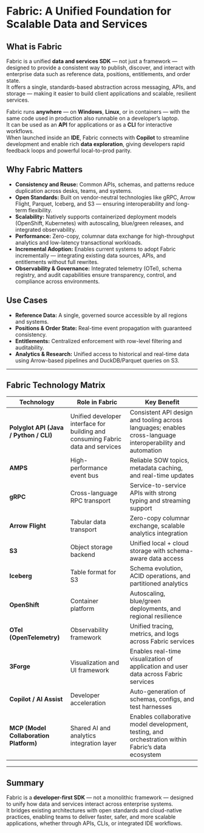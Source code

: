 # Fabric: A Unified Foundation for Scalable Data and Services

## What is Fabric
Fabric is a unified **data and services SDK** — not just a framework — designed to provide a consistent way to publish, discover, and interact with enterprise data such as reference data, positions, entitlements, and order state.  
It offers a single, standards-based abstraction across messaging, APIs, and storage — making it easier to build client applications and scalable, resilient services.

Fabric runs **anywhere** — on **Windows**, **Linux**, or in containers — with the same code used in production also runnable on a developer’s laptop.  
It can be used as an **API** for applications or as a **CLI** for interactive workflows.  
When launched inside an **IDE**, Fabric connects with **Copilot** to streamline development and enable rich **data exploration**, giving developers rapid feedback loops and powerful local-to-prod parity.

## Why Fabric Matters
- **Consistency and Reuse:** Common APIs, schemas, and patterns reduce duplication across desks, teams, and systems.  
- **Open Standards:** Built on vendor-neutral technologies like gRPC, Arrow Flight, Parquet, Iceberg, and S3 — ensuring interoperability and long-term flexibility.  
- **Scalability:** Natively supports containerized deployment models (OpenShift, Kubernetes) with autoscaling, blue/green releases, and integrated observability.  
- **Performance:** Zero-copy, columnar data exchange for high-throughput analytics and low-latency transactional workloads.  
- **Incremental Adoption:** Enables current systems to adopt Fabric incrementally — integrating existing data sources, APIs, and entitlements without full rewrites.  
- **Observability & Governance:** Integrated telemetry (OTel), schema registry, and audit capabilities ensure transparency, control, and compliance across environments.  

## Use Cases
- **Reference Data:** A single, governed source accessible by all regions and systems.  
- **Positions & Order State:** Real-time event propagation with guaranteed consistency.  
- **Entitlements:** Centralized enforcement with row-level filtering and auditability.  
- **Analytics & Research:** Unified access to historical and real-time data using Arrow-based pipelines and DuckDB/Parquet queries on S3.  

---

## Fabric Technology Matrix

| Technology | Role in Fabric | Key Benefit |
|-------------|----------------|--------------|
| **Polyglot API (Java / Python / CLI)** | Unified developer interface for building and consuming Fabric data and services | Consistent API design and tooling across languages; enables cross-language interoperability and automation |
| **AMPS** | High-performance event bus | Reliable SOW topics, metadata caching, and real-time updates |
| **gRPC** | Cross-language RPC transport | Service-to-service APIs with strong typing and streaming support |
| **Arrow Flight** | Tabular data transport | Zero-copy columnar exchange, scalable analytics integration |
| **S3** | Object storage backend | Unified local + cloud storage with schema-aware data access |
| **Iceberg** | Table format for S3 | Schema evolution, ACID operations, and partitioned analytics |
| **OpenShift** | Container platform | Autoscaling, blue/green deployments, and regional resilience |
| **OTel (OpenTelemetry)** | Observability framework | Unified tracing, metrics, and logs across Fabric services |
| **3Forge** | Visualization and UI framework | Enables real-time visualization of application and user data across Fabric services |
| **Copilot / AI Assist** | Developer acceleration | Auto-generation of schemas, configs, and test harnesses |
| **MCP (Model Collaboration Platform)** | Shared AI and analytics integration layer | Enables collaborative model development, testing, and orchestration within Fabric’s data ecosystem |

---

## Summary
Fabric is a **developer-first SDK** — not a monolithic framework — designed to unify how data and services interact across enterprise systems.  
It bridges existing architectures with open standards and cloud-native practices, enabling teams to deliver faster, safer, and more scalable applications, whether through APIs, CLIs, or integrated IDE workflows.
